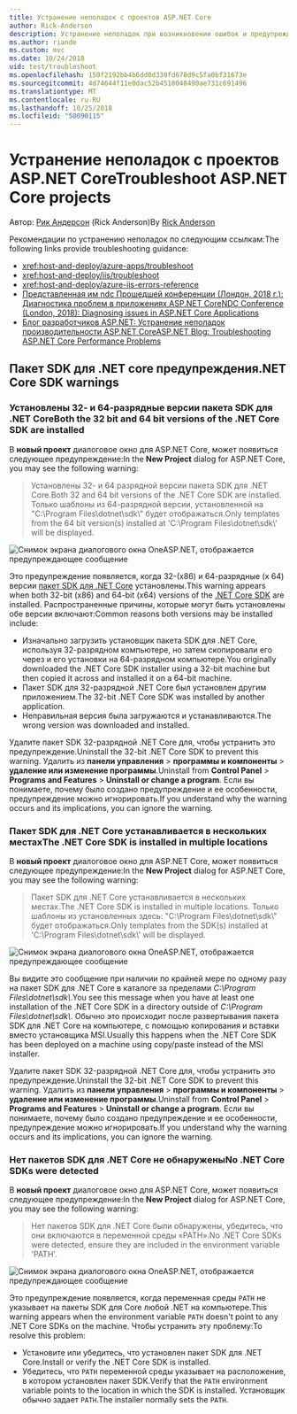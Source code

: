 ```yaml
---
title: Устранение неполадок с проектов ASP.NET Core
author: Rick-Anderson
description: Устранение неполадок при возникновении ошибок и предупреждений в проектах ASP.NET Core.
ms.author: riande
ms.custom: mvc
ms.date: 10/24/2018
uid: test/troubleshoot
ms.openlocfilehash: 150f2192bb4b6dd0d330fd678d9c5fa0bf31673e
ms.sourcegitcommit: 4d74644f11e0dac52b4510048490ae731c691496
ms.translationtype: MT
ms.contentlocale: ru-RU
ms.lasthandoff: 10/25/2018
ms.locfileid: "50090115"
---
```

# <a name="troubleshoot-aspnet-core-projects"></a><span data-ttu-id="7f2c6-103">Устранение неполадок с проектов ASP.NET Core</span><span class="sxs-lookup"><span data-stu-id="7f2c6-103">Troubleshoot ASP.NET Core projects</span></span>

<span data-ttu-id="7f2c6-104">Автор: [Рик Андерсон](https://twitter.com/RickAndMSFT) (Rick Anderson)</span><span class="sxs-lookup"><span data-stu-id="7f2c6-104">By [Rick Anderson](https://twitter.com/RickAndMSFT)</span></span>

<span data-ttu-id="7f2c6-105">Рекомендации по устранению неполадок по следующим ссылкам:</span><span class="sxs-lookup"><span data-stu-id="7f2c6-105">The following links provide troubleshooting guidance:</span></span>

* <xref:host-and-deploy/azure-apps/troubleshoot>
* <xref:host-and-deploy/iis/troubleshoot>
* <xref:host-and-deploy/azure-iis-errors-reference>
* [<span data-ttu-id="7f2c6-106">Представленная им ndc Прошедшей конференции (Лондон, 2018 г.): Диагностика проблем в приложениях ASP.NET Core</span><span class="sxs-lookup"><span data-stu-id="7f2c6-106">NDC Conference (London, 2018): Diagnosing issues in ASP.NET Core Applications</span></span>](https://www.youtube.com/watch?v=RYI0DHoIVaA)
* [<span data-ttu-id="7f2c6-107">Блог разработчиков ASP.NET: Устранение неполадок производительности ASP.NET Core</span><span class="sxs-lookup"><span data-stu-id="7f2c6-107">ASP.NET Blog: Troubleshooting ASP.NET Core Performance Problems</span></span>](https://blogs.msdn.microsoft.com/webdev/2018/05/23/asp-net-core-performance-improvements/)

## <a name="net-core-sdk-warnings"></a><span data-ttu-id="7f2c6-108">Пакет SDK для .NET core предупреждения</span><span class="sxs-lookup"><span data-stu-id="7f2c6-108">.NET Core SDK warnings</span></span>

### <a name="both-the-32-bit-and-64-bit-versions-of-the-net-core-sdk-are-installed"></a><span data-ttu-id="7f2c6-109">Установлены 32- и 64-разрядные версии пакета SDK для .NET Core</span><span class="sxs-lookup"><span data-stu-id="7f2c6-109">Both the 32 bit and 64 bit versions of the .NET Core SDK are installed</span></span>

<span data-ttu-id="7f2c6-110">В **новый проект** диалоговое окно для ASP.NET Core, может появиться следующее предупреждение:</span><span class="sxs-lookup"><span data-stu-id="7f2c6-110">In the **New Project** dialog for ASP.NET Core, you may see the following warning:</span></span>

> <span data-ttu-id="7f2c6-111">Установлены 32- и 64 разрядной версии пакета SDK для .NET Core.</span><span class="sxs-lookup"><span data-stu-id="7f2c6-111">Both 32 and 64 bit versions of the .NET Core SDK are installed.</span></span> <span data-ttu-id="7f2c6-112">Только шаблоны из 64-разрядной версии, установленной на "C:\\Program Files\\dotnet\\sdk\\" будет отображаться.</span><span class="sxs-lookup"><span data-stu-id="7f2c6-112">Only templates from the 64 bit version(s) installed at 'C:\\Program Files\\dotnet\\sdk\\' will be displayed.</span></span>

![Снимок экрана диалогового окна OneASP.NET, отображается предупреждающее сообщение](troubleshoot/_static/both32and64bit.png)

<span data-ttu-id="7f2c6-114">Это предупреждение появляется, когда 32-(x86) и 64-разрядные (x 64) версии [пакет SDK для .NET Core](https://www.microsoft.com/net/download/all) установлены.</span><span class="sxs-lookup"><span data-stu-id="7f2c6-114">This warning appears when both 32-bit (x86) and 64-bit (x64) versions of the [.NET Core SDK](https://www.microsoft.com/net/download/all) are installed.</span></span> <span data-ttu-id="7f2c6-115">Распространенные причины, которые могут быть установлены обе версии включают:</span><span class="sxs-lookup"><span data-stu-id="7f2c6-115">Common reasons both versions may be installed include:</span></span>

* <span data-ttu-id="7f2c6-116">Изначально загрузить установщик пакета SDK для .NET Core, используя 32-разрядном компьютере, но затем скопировали его через и его установки на 64-разрядном компьютере.</span><span class="sxs-lookup"><span data-stu-id="7f2c6-116">You originally downloaded the .NET Core SDK installer using a 32-bit machine but then copied it across and installed it on a 64-bit machine.</span></span>
* <span data-ttu-id="7f2c6-117">Пакет SDK для 32-разрядной .NET Core был установлен другим приложением.</span><span class="sxs-lookup"><span data-stu-id="7f2c6-117">The 32-bit .NET Core SDK was installed by another application.</span></span>
* <span data-ttu-id="7f2c6-118">Неправильная версия была загружаются и устанавливаются.</span><span class="sxs-lookup"><span data-stu-id="7f2c6-118">The wrong version was downloaded and installed.</span></span>

<span data-ttu-id="7f2c6-119">Удалите пакет SDK 32-разрядной .NET Core для, чтобы устранить это предупреждение.</span><span class="sxs-lookup"><span data-stu-id="7f2c6-119">Uninstall the 32-bit .NET Core SDK to prevent this warning.</span></span> <span data-ttu-id="7f2c6-120">Удалить из **панели управления** > **программы и компоненты** > **удаление или изменение программы**.</span><span class="sxs-lookup"><span data-stu-id="7f2c6-120">Uninstall from **Control Panel** > **Programs and Features** > **Uninstall or change a program**.</span></span> <span data-ttu-id="7f2c6-121">Если вы понимаете, почему было создано предупреждение и ее особенности, предупреждение можно игнорировать.</span><span class="sxs-lookup"><span data-stu-id="7f2c6-121">If you understand why the warning occurs and its implications, you can ignore the warning.</span></span>

### <a name="the-net-core-sdk-is-installed-in-multiple-locations"></a><span data-ttu-id="7f2c6-122">Пакет SDK для .NET Core устанавливается в нескольких местах</span><span class="sxs-lookup"><span data-stu-id="7f2c6-122">The .NET Core SDK is installed in multiple locations</span></span>

<span data-ttu-id="7f2c6-123">В **новый проект** диалоговое окно для ASP.NET Core, может появиться следующее предупреждение:</span><span class="sxs-lookup"><span data-stu-id="7f2c6-123">In the **New Project** dialog for ASP.NET Core, you may see the following warning:</span></span>

> <span data-ttu-id="7f2c6-124">Пакет SDK для .NET Core устанавливается в нескольких местах.</span><span class="sxs-lookup"><span data-stu-id="7f2c6-124">The .NET Core SDK is installed in multiple locations.</span></span> <span data-ttu-id="7f2c6-125">Только шаблоны из установленных здесь: "C:\\Program Files\\dotnet\\sdk\\" будет отображаться.</span><span class="sxs-lookup"><span data-stu-id="7f2c6-125">Only templates from the SDK(s) installed at 'C:\\Program Files\\dotnet\\sdk\\' will be displayed.</span></span>

![Снимок экрана диалогового окна OneASP.NET, отображается предупреждающее сообщение](troubleshoot/_static/multiplelocations.png)

<span data-ttu-id="7f2c6-127">Вы видите это сообщение при наличии по крайней мере по одному разу на пакет SDK для .NET Core в каталоге за пределами *C:\\Program Files\\dotnet\\sdk\\*.</span><span class="sxs-lookup"><span data-stu-id="7f2c6-127">You see this message when you have at least one installation of the .NET Core SDK in a directory outside of *C:\\Program Files\\dotnet\\sdk\\*.</span></span> <span data-ttu-id="7f2c6-128">Обычно это происходит после развертывания пакета SDK для .NET Core на компьютере, с помощью копирования и вставки вместо установщика MSI.</span><span class="sxs-lookup"><span data-stu-id="7f2c6-128">Usually this happens when the .NET Core SDK has been deployed on a machine using copy/paste instead of the MSI installer.</span></span>

<span data-ttu-id="7f2c6-129">Удалите пакет SDK 32-разрядной .NET Core для, чтобы устранить это предупреждение.</span><span class="sxs-lookup"><span data-stu-id="7f2c6-129">Uninstall the 32-bit .NET Core SDK to prevent this warning.</span></span> <span data-ttu-id="7f2c6-130">Удалить из **панели управления** > **программы и компоненты** > **удаление или изменение программы**.</span><span class="sxs-lookup"><span data-stu-id="7f2c6-130">Uninstall from **Control Panel** > **Programs and Features** > **Uninstall or change a program**.</span></span> <span data-ttu-id="7f2c6-131">Если вы понимаете, почему было создано предупреждение и ее особенности, предупреждение можно игнорировать.</span><span class="sxs-lookup"><span data-stu-id="7f2c6-131">If you understand why the warning occurs and its implications, you can ignore the warning.</span></span>

### <a name="no-net-core-sdks-were-detected"></a><span data-ttu-id="7f2c6-132">Нет пакетов SDK для .NET Core не обнаружены</span><span class="sxs-lookup"><span data-stu-id="7f2c6-132">No .NET Core SDKs were detected</span></span>

<span data-ttu-id="7f2c6-133">В **новый проект** диалоговое окно для ASP.NET Core, может появиться следующее предупреждение:</span><span class="sxs-lookup"><span data-stu-id="7f2c6-133">In the **New Project** dialog for ASP.NET Core, you may see the following warning:</span></span>

> <span data-ttu-id="7f2c6-134">Нет пакетов SDK для .NET Core были обнаружены, убедитесь, что они включаются в переменной среды «PATH».</span><span class="sxs-lookup"><span data-stu-id="7f2c6-134">No .NET Core SDKs were detected, ensure they are included in the environment variable 'PATH'.</span></span>

![Снимок экрана диалогового окна OneASP.NET, отображается предупреждающее сообщение](troubleshoot/_static/NoNetCore.png)

<span data-ttu-id="7f2c6-136">Это предупреждение появляется, когда переменная среды `PATH` не указывает на пакеты SDK для Core любой .NET на компьютере.</span><span class="sxs-lookup"><span data-stu-id="7f2c6-136">This warning appears when the environment variable `PATH` doesn't point to any .NET Core SDKs on the machine.</span></span> <span data-ttu-id="7f2c6-137">Чтобы устранить эту проблему:</span><span class="sxs-lookup"><span data-stu-id="7f2c6-137">To resolve this problem:</span></span>

* <span data-ttu-id="7f2c6-138">Установите или убедитесь, что установлен пакет SDK для .NET Core.</span><span class="sxs-lookup"><span data-stu-id="7f2c6-138">Install or verify the .NET Core SDK is installed.</span></span>
* <span data-ttu-id="7f2c6-139">Убедитесь, что `PATH` переменной среды указывает на расположение, в котором установлен пакет SDK.</span><span class="sxs-lookup"><span data-stu-id="7f2c6-139">Verify that the `PATH` environment variable points to the location in which the SDK is installed.</span></span> <span data-ttu-id="7f2c6-140">Установщик обычно задает `PATH`.</span><span class="sxs-lookup"><span data-stu-id="7f2c6-140">The installer normally sets the `PATH`.</span></span>
